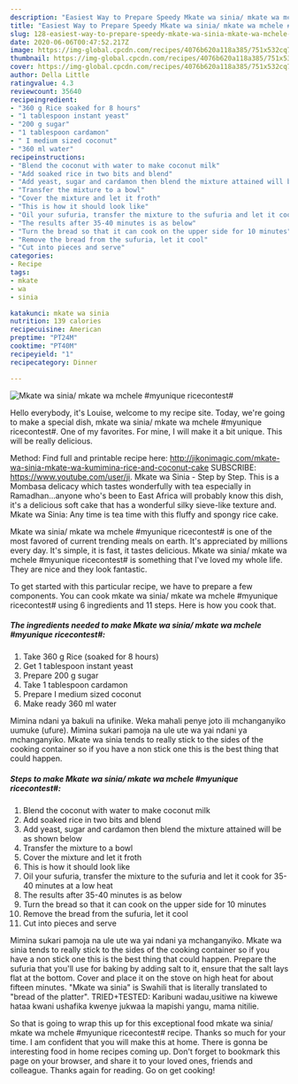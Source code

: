```yaml
---
description: "Easiest Way to Prepare Speedy Mkate wa sinia/ mkate wa mchele #myunique ricecontest#"
title: "Easiest Way to Prepare Speedy Mkate wa sinia/ mkate wa mchele #myunique ricecontest#"
slug: 128-easiest-way-to-prepare-speedy-mkate-wa-sinia-mkate-wa-mchele-myunique-ricecontest
date: 2020-06-06T00:47:52.217Z
image: https://img-global.cpcdn.com/recipes/4076b620a118a385/751x532cq70/mkate-wa-sinia-mkate-wa-mchele-myunique-ricecontest-recipe-main-photo.jpg
thumbnail: https://img-global.cpcdn.com/recipes/4076b620a118a385/751x532cq70/mkate-wa-sinia-mkate-wa-mchele-myunique-ricecontest-recipe-main-photo.jpg
cover: https://img-global.cpcdn.com/recipes/4076b620a118a385/751x532cq70/mkate-wa-sinia-mkate-wa-mchele-myunique-ricecontest-recipe-main-photo.jpg
author: Della Little
ratingvalue: 4.3
reviewcount: 35640
recipeingredient:
- "360 g Rice soaked for 8 hours"
- "1 tablespoon instant yeast"
- "200 g sugar"
- "1 tablespoon cardamon"
- " I medium sized coconut"
- "360 ml water"
recipeinstructions:
- "Blend the coconut with water to make coconut milk"
- "Add soaked rice in two bits and blend"
- "Add yeast, sugar and cardamon then blend the mixture attained will be as shown below"
- "Transfer the mixture to a bowl"
- "Cover the mixture and let it froth"
- "This is how it should look like"
- "Oil your sufuria, transfer the mixture to the sufuria and let it cook for 35-40 minutes at a low heat"
- "The results after 35-40 minutes is as below"
- "Turn the bread so that it can cook on the upper side for 10 minutes"
- "Remove the bread from the sufuria, let it cool"
- "Cut into pieces and serve"
categories:
- Recipe
tags:
- mkate
- wa
- sinia

katakunci: mkate wa sinia 
nutrition: 139 calories
recipecuisine: American
preptime: "PT24M"
cooktime: "PT40M"
recipeyield: "1"
recipecategory: Dinner

---
```



![Mkate wa sinia/ mkate wa mchele #myunique ricecontest#](https://img-global.cpcdn.com/recipes/4076b620a118a385/751x532cq70/mkate-wa-sinia-mkate-wa-mchele-myunique-ricecontest-recipe-main-photo.jpg)

Hello everybody, it's Louise, welcome to my recipe site. Today, we're going to make a special dish, mkate wa sinia/ mkate wa mchele #myunique ricecontest#. One of my favorites. For mine, I will make it a bit unique. This will be really delicious.

Method: Find full and printable recipe here: http://jikonimagic.com/mkate-wa-sinia-mkate-wa-kumimina-rice-and-coconut-cake SUBSCRIBE: https://www.youtube.com/user/ji. Mkate wa Sinia - Step by Step. This is a Mombasa delicacy which tastes wonderfully with tea especially in Ramadhan…anyone who&#39;s been to East Africa will probably know this dish, it&#39;s a delicious soft cake that has a wonderful silky sieve-like texture and. Mkate wa Sinia: Any time is tea time with this fluffy and spongy rice cake.

Mkate wa sinia/ mkate wa mchele #myunique ricecontest# is one of the most favored of current trending meals on earth. It's appreciated by millions every day. It's simple, it is fast, it tastes delicious. Mkate wa sinia/ mkate wa mchele #myunique ricecontest# is something that I've loved my whole life. They are nice and they look fantastic.


To get started with this particular recipe, we have to prepare a few components. You can cook mkate wa sinia/ mkate wa mchele #myunique ricecontest# using 6 ingredients and 11 steps. Here is how you cook that.

<!--inarticleads1-->

##### The ingredients needed to make Mkate wa sinia/ mkate wa mchele #myunique ricecontest#:

1. Take 360 g Rice (soaked for 8 hours)
1. Get 1 tablespoon instant yeast
1. Prepare 200 g sugar
1. Take 1 tablespoon cardamon
1. Prepare  I medium sized coconut
1. Make ready 360 ml water


Mimina ndani ya bakuli na ufinike. Weka mahali penye joto ili mchanganyiko uumuke (ufure). Mimina sukari pamoja na ule ute wa yai ndani ya mchanganyiko. Mkate wa sinia tends to really stick to the sides of the cooking container so if you have a non stick one this is the best thing that could happen. 

<!--inarticleads2-->

##### Steps to make Mkate wa sinia/ mkate wa mchele #myunique ricecontest#:

1. Blend the coconut with water to make coconut milk
1. Add soaked rice in two bits and blend
1. Add yeast, sugar and cardamon then blend the mixture attained will be as shown below
1. Transfer the mixture to a bowl
1. Cover the mixture and let it froth
1. This is how it should look like
1. Oil your sufuria, transfer the mixture to the sufuria and let it cook for 35-40 minutes at a low heat
1. The results after 35-40 minutes is as below
1. Turn the bread so that it can cook on the upper side for 10 minutes
1. Remove the bread from the sufuria, let it cool
1. Cut into pieces and serve


Mimina sukari pamoja na ule ute wa yai ndani ya mchanganyiko. Mkate wa sinia tends to really stick to the sides of the cooking container so if you have a non stick one this is the best thing that could happen. Prepare the sufuria that you&#39;ll use for baking by adding salt to it, ensure that the salt lays flat at the bottom. Cover and place it on the stove on high heat for about fifteen minutes. &#34;Mkate wa sinia&#34; is Swahili that is literally translated to &#34;bread of the platter&#34;. TRIED+TESTED: Karibuni wadau,usitiwe na kiwewe hataa kwani ushafika kwenye jukwaa la mapishi yangu, mama nitilie. 

So that is going to wrap this up for this exceptional food mkate wa sinia/ mkate wa mchele #myunique ricecontest# recipe. Thanks so much for your time. I am confident that you will make this at home. There is gonna be interesting food in home recipes coming up. Don't forget to bookmark this page on your browser, and share it to your loved ones, friends and colleague. Thanks again for reading. Go on get cooking!

